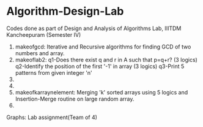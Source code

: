 # Algorithm-Design-Lab
Codes done as part of Design and Analysis of Algorithms Lab, IIITDM Kancheepuram (Semester IV)
1. makeofgcd: Iterative and Recursive algorithms for finding GCD of two numbers and array.
2. makeoflab2: q1-Does there exist q and r in A such that p=q+r? (3 logics)
               q2-Identify the position of the first '-1' in array (3 logics)
               q3-Print 5 patterns from given integer 'n'
3.
4.
5. makeofkarraynelement: Merging 'k' sorted arrays using 5 logics and Insertion-Merge routine on large random array.
6.

Graphs: Lab assignment(Team of 4)
